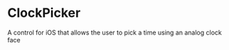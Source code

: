 ClockPicker
===========

A control for iOS that allows the user to pick a time using an analog clock face
